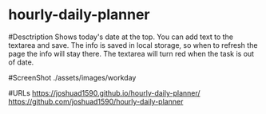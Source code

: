 # hourly-daily-planner
#Desctription 
Shows today's date at the top.
You can add text to the textarea and save.
The info is saved in local storage, so when to refresh the page the info will stay there. 
The textarea will turn red when the task is out of date. 

#ScreenShot
./assets/images/workday

#URLs
https://joshuad1590.github.io/hourly-daily-planner/
https://github.com/joshuad1590/hourly-daily-planner

